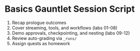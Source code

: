 # Basics Gauntlet Session Script

1. Recap prologue outcomes
2. Cover streaming, tools, and workflows (labs 01-08)
3. Demo approvals, checkpointing, and nesting (labs 09-12)
4. Review auto-grading via `_runs/`
5. Assign quests as homework

